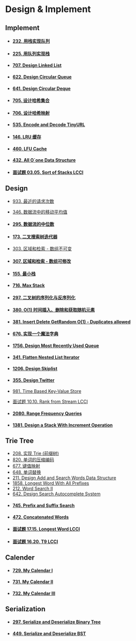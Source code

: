 # Design & Implement

## Implement

* #### [232. 用栈实现队列](https://leetcode.cn/problems/implement-queue-using-stacks/)

* #### [225. 用队列实现栈](https://leetcode.cn/problems/implement-stack-using-queues/)

* #### [707. Design Linked List](https://leetcode.cn/problems/design-linked-list/)

* #### [622. Design Circular Queue](https://leetcode.cn/problems/design-circular-queue/)

* #### [641. Design Circular Deque](https://leetcode.cn/problems/design-circular-deque/)

* #### [705. 设计哈希集合](https://leetcode.cn/problems/design-hashset/)

* #### [706. 设计哈希映射](https://leetcode.cn/problems/design-hashmap/)

* #### [535. Encode and Decode TinyURL](https://leetcode.cn/problems/encode-and-decode-tinyurl/)

* #### [146. LRU 缓存](https://leetcode.cn/problems/lru-cache/)

* #### [460. LFU Cache](https://leetcode.cn/problems/lfu-cache/)

* #### [432. All O`one Data Structure](https://leetcode.cn/problems/all-oone-data-structure/)

* #### [面试题 03.05. Sort of Stacks LCCI](https://leetcode.cn/problems/sort-of-stacks-lcci/)




## Design

* [933. 最近的请求次数](https://leetcode.cn/problems/number-of-recent-calls/)

* [346. 数据流中的移动平均值](https://leetcode.cn/problems/moving-average-from-data-stream/)

* #### [295. 数据流的中位数](https://leetcode.cn/problems/find-median-from-data-stream/)

* #### [173. 二叉搜索树迭代器](https://leetcode.cn/problems/binary-search-tree-iterator/)

* [303. 区域和检索 - 数组不可变](https://leetcode.cn/problems/range-sum-query-immutable/)

* #### [307. 区域和检索 - 数组可修改](https://leetcode.cn/problems/range-sum-query-mutable/)

* #### [155. 最小栈](https://leetcode.cn/problems/min-stack/)

* #### [716. Max Stack](https://leetcode.cn/problems/max-stack/)

* #### [297. 二叉树的序列化与反序列化](https://leetcode.cn/problems/serialize-and-deserialize-binary-tree/)

* #### [380. O(1) 时间插入、删除和获取随机元素](https://leetcode.cn/problems/insert-delete-getrandom-o1/)

* #### [381. Insert Delete GetRandom O(1) - Duplicates allowed](https://leetcode.cn/problems/insert-delete-getrandom-o1-duplicates-allowed/)

* #### [676. 实现一个魔法字典](https://leetcode.cn/problems/implement-magic-dictionary/)

* #### [1756. Design Most Recently Used Queue](https://leetcode.cn/problems/design-most-recently-used-queue/)

* #### [341. Flatten Nested List Iterator](https://leetcode.cn/problems/flatten-nested-list-iterator/)

* #### [1206. Design Skiplist](https://leetcode.cn/problems/design-skiplist/)

* #### [355. Design Twitter](https://leetcode.cn/problems/design-twitter/)

* [981. Time Based Key-Value Store](https://leetcode.cn/problems/time-based-key-value-store/)

* [面试题 10.10. Rank from Stream LCCI](https://leetcode.cn/problems/rank-from-stream-lcci/)

* #### [2080. Range Frequency Queries](https://leetcode.cn/problems/range-frequency-queries/)

* #### [1381. Design a Stack With Increment Operation](https://leetcode.cn/problems/design-a-stack-with-increment-operation/)






## Trie Tree

* [208. 实现 Trie (前缀树)](https://leetcode.cn/problems/implement-trie-prefix-tree/)
* [820. 单词的压缩编码](https://leetcode.cn/problems/short-encoding-of-words/)
* [677. 键值映射](https://leetcode.cn/problems/map-sum-pairs/)
* [648. 单词替换](https://leetcode.cn/problems/replace-words/)
* [211. Design Add and Search Words Data Structure](https://leetcode.cn/problems/design-add-and-search-words-data-structure/)
* [1858. Longest Word With All Prefixes](https://leetcode.cn/problems/longest-word-with-all-prefixes/)
* [212. Word Search II](https://leetcode.cn/problems/word-search-ii/)
* [642. Design Search Autocomplete System](https://leetcode.cn/problems/design-search-autocomplete-system/)
* #### [745. Prefix and Suffix Search](https://leetcode.cn/problems/prefix-and-suffix-search/)
* #### [472. Concatenated Words](https://leetcode.cn/problems/concatenated-words/)
* #### [面试题 17.15. Longest Word LCCI](https://leetcode.cn/problems/longest-word-lcci/)
* #### [面试题 16.20. T9 LCCI](https://leetcode.cn/problems/t9-lcci/)



## Calender

* #### [729. My Calendar I](https://leetcode.cn/problems/my-calendar-i/)

* #### [731. My Calendar II](https://leetcode.cn/problems/my-calendar-ii/)

* #### [732. My Calendar III](https://leetcode.cn/problems/my-calendar-iii/)



## Serialization

* #### [297. Serialize and Deserialize Binary Tree](https://leetcode.cn/problems/serialize-and-deserialize-binary-tree/)

* #### [449. Serialize and Deserialize BST](https://leetcode.cn/problems/serialize-and-deserialize-bst/)
